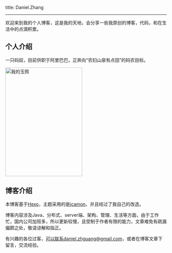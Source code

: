 title: Daniel.Zhang

---
欢迎来到我的个人博客，这是我的天地，会分享一些我原创的博客，代码，和在生活中的点滴积累。

## 个人介绍

一只码奴，目前供职于阿里巴巴，正奔向“农妇山泉有点田”的码农目标。

<img src="/img/myself.jpg" width = "240" height = "340" alt="我的玉照" />


## 博客介绍

本博客基于[Hexo](http://hexo.io/)，主题采用的是[jcamon](https://github.com/wuchong/jacman)，并且经过了我自己的改造。

博客内容涉及Java、分布式、server端、架构、管理、生活等方面，由于工作忙，国内公司加班多，所以更新较慢，且受制于作者有限的能力，文章难免有疏漏偏颇之处，敬请谅解和指正。

有兴趣的各位过客，可以联系daniel.zhguang@gmail.com，或者在博客文章下留言，交流经验。

